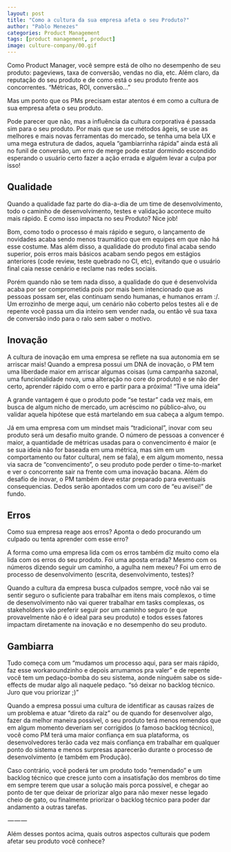 ```yaml
---
layout: post
title: "Como a cultura da sua empresa afeta o seu Produto?"
author: "Pablo Menezes"
categories: Product Management
tags: [product management, product]
image: culture-company/00.gif
---
```


Como Product Manager, você sempre está de olho no desempenho de seu produto: pageviews, taxa de conversão, vendas no dia, etc. Além claro, da reputação do seu produto e de como está o seu produto frente aos concorrentes.
“Métricas, ROI, conversão…”

Mas um ponto que os PMs precisam estar atentos é em como a cultura de sua empresa afeta o seu produto.

Pode parecer que não, mas a influência da cultura corporativa é passada sim para o seu produto. Por mais que se use métodos ágeis, se use as melhores e mais novas ferramentas do mercado, se tenha uma bela UX e uma mega estrutura de dados, aquela “gambiarrinha rápida” ainda está ali no funil de conversão, um erro de merge pode estar dormindo escondido esperando o usuário certo fazer a ação errada e alguém levar a culpa por isso!

## Qualidade

Quando a qualidade faz parte do dia-a-dia de um time de desenvolvimento, todo o caminho de desenvolvimento, testes e validação acontece muito mais rápido. E como isso impacta no seu Produto?
Nice job!

Bom, como todo o processo é mais rápido e seguro, o lançamento de novidades acaba sendo menos traumático que em equipes em que não há esse costume. Mas além disso, a qualidade do produto final acaba sendo superior, pois erros mais básicos acabam sendo pegos em estágios anteriores (code review, teste quebrado no CI, etc), evitando que o usuário final caia nesse cenário e reclame nas redes sociais.

Porém quando não se tem nada disso, a qualidade do que é desenvolvida acaba por ser comprometida pois por mais bem intencionado que as pessoas possam ser, elas continuam sendo humanas, e humanos erram :/. Um errozinho de merge aqui, um cenário não coberto pelos testes ali e de repente você passa um dia inteiro sem vender nada, ou então vê sua taxa de conversão indo para o ralo sem saber o motivo.

## Inovação

A cultura de inovação em uma empresa se reflete na sua autonomia em se arriscar mais! Quando a empresa possui um DNA de inovação, o PM tem uma liberdade maior em arriscar algumas coisas (uma campanha sazonal, uma funcionalidade nova, uma alteração no core do produto) e se não der certo, aprender rápido com o erro e partir para a próxima!
“Tive uma ideia”

A grande vantagem é que o produto pode “se testar” cada vez mais, em busca de algum nicho de mercado, um acréscimo no público-alvo, ou validar aquela hipótese que está martelando em sua cabeça a algum tempo.

Já em uma empresa com um mindset mais “tradicional”, inovar com seu produto será um desafio muito grande. O número de pessoas a convencer é maior, a quantidade de métricas usadas para o convencimento é maior (e se sua ideia não for baseada em uma métrica, mas sim em um comportamento ou fator cultural, nem se fala), e em algum momento, nessa via sacra de “convencimento”, o seu produto pode perder o time-to-market e ver o concorrente sair na frente com uma inovação bacana. Além do desafio de inovar, o PM também deve estar preparado para eventuais consequencias. Dedos serão apontados com um coro de “eu avisei!” de fundo.

## Erros

Como sua empresa reage aos erros? Aponta o dedo procurando um culpado ou tenta aprender com esse erro?

A forma como uma empresa lida com os erros também diz muito como ela lida com os erros do seu produto. Foi uma aposta errada? Mesmo com os números dizendo seguir um caminho, a agulha nem mexeu? Foi um erro de processo de desenvolvimento (escrita, desenvolvimento, testes)?

Quando a cultura da empresa busca culpados sempre, você não vai se sentir seguro o suficiente para trabalhar em itens mais complexos, o time de desenvolvimento não vai querer trabalhar em tasks complexas, os stakeholders vão preferir seguir por um caminho seguro (e que provavelmente não é o ideal para seu produto) e todos esses fatores impactam diretamente na inovação e no desempenho do seu produto.

## Gambiarra

Tudo começa com um “mudamos um processo aqui, para ser mais rápido, faz esse workaroundzinho e depois arrumamos pra valer” e de repente você tem um pedaço-bomba do seu sistema, aonde ninguém sabe os side-effects de mudar algo ali naquele pedaço.
“só deixar no backlog técnico. Juro que vou priorizar ;)”

Quando a empresa possui uma cultura de identificar as causas raízes de um problema e atuar “direto da raíz” ou de quando for desenvolver algo, fazer da melhor maneira possível, o seu produto terá menos remendos que em algum momento deveriam ser corrigidos (o famoso backlog técnico), você como PM terá uma maior confiança em sua plataforma, os desenvolvedores terão cada vez mais confiança em trabalhar em qualquer ponto do sistema e menos surpresas aparecerão durante o processo de desenvolvimento (e também em Produção).

Caso contrário, você poderá ter um produto todo “remendado” e um backlog técnico que cresce junto com a insatisfação dos membros do time em sempre terem que usar a solução mais porca possível, e chegar ao ponto de ter que deixar de priorizar algo para não mexer nesse legado cheio de gato, ou finalmente priorizar o backlog técnico para poder dar andamento a outras tarefas.

 — — —

Além desses pontos acima, quais outros aspectos culturais que podem afetar seu produto você conhece?